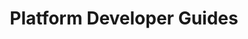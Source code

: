 ---
type: "docs"
title: "Platform Developer Guides"
linkTitle: "Platform Developer Guides"
weight: 30
description: >
    Learn about contributing to the Reactive Graph platform
---